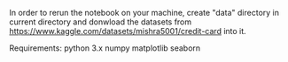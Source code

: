 In order to rerun the notebook on your machine, create "data" directory in current directory and donwload the datasets from https://www.kaggle.com/datasets/mishra5001/credit-card into it.

Requirements:
python 3.x
numpy
matplotlib
seaborn
